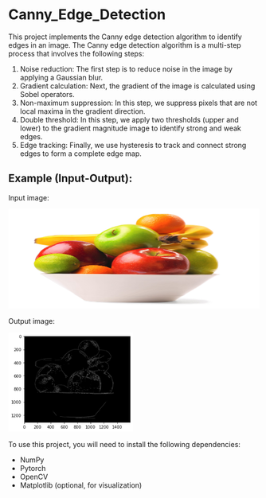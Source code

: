 # Canny_Edge_Detection

This project implements the Canny edge detection algorithm to identify edges in an image. The Canny edge detection algorithm is a multi-step process that involves the following steps:

1. Noise reduction: The first step is to reduce noise in the image by applying a Gaussian blur.
2. Gradient calculation: Next, the gradient of the image is calculated using Sobel operators.
3. Non-maximum suppression: In this step, we suppress pixels that are not local maxima in the gradient direction.
4. Double threshold: In this step, we apply two thresholds (upper and lower) to the gradient magnitude image to identify strong and weak edges.
5. Edge tracking: Finally, we use hysteresis to track and connect strong edges to form a complete edge map.

## Example (Input-Output):
Input image:

<img src="https://github.com/NimaVahdat/Canny_Edge_Detection/blob/main/Images/bowl-of-fruit.jpg" width="2500" height="200">

Output image:

<img src="https://github.com/NimaVahdat/Canny_Edge_Detection/blob/main/Images/edges.png" width="250" height="200">

To use this project, you will need to install the following dependencies:

- NumPy
- Pytorch
- OpenCV
- Matplotlib (optional, for visualization)
